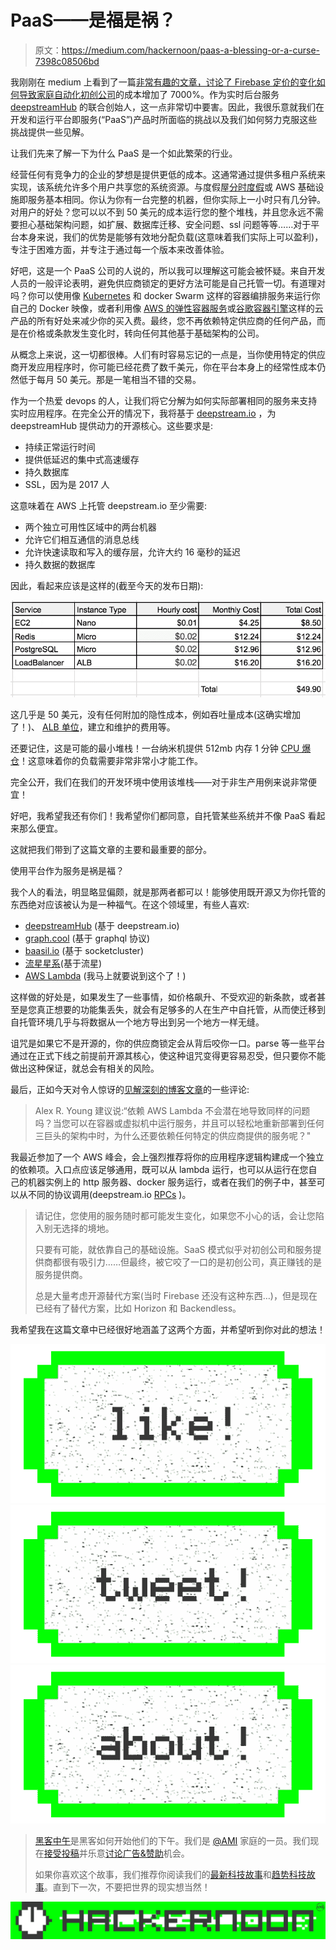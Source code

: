 # PaaS——是福是祸？

> 原文：<https://medium.com/hackernoon/paas-a-blessing-or-a-curse-7398c08506bd>

我刚刚在 medium 上看到了一篇[非常有趣的文章，讨论了 Firebase 定价的变化如何导致家庭自动化](/@contact_16315/firebase-costs-increased-by-7-000-81dc0a27271d)[初创公司](https://hackernoon.com/tagged/startup)的成本增加了 7000%。作为实时后台服务 [deepstreamHub](http://www.deepstreamhub.com) 的联合创始人，这一点非常切中要害。因此，我很乐意就我们在开发和运行平台即服务(“PaaS”)产品时所面临的挑战以及我们如何努力克服这些挑战提供一些见解。

让我们先来了解一下为什么 PaaS 是一个如此繁荣的行业。

经营任何有竞争力的企业的梦想是提供更低的成本。这通常通过提供多租户系统来实现，该系统允许多个用户共享您的系统资源。与度假屋[分时度假](https://en.wikipedia.org/wiki/Timeshare)或 AWS 基础设施即服务基本相同。你认为你有一台完整的机器，但你实际上一小时只有几分钟。对用户的好处？您可以以不到 50 美元的成本运行您的整个堆栈，并且您永远不需要担心基础架构问题，如扩展、数据库迁移、安全问题、ssl 问题等等……对于平台本身来说，我们的优势是能够有效地分配负载(这意味着我们实际上可以盈利)，专注于困难方面，并专注于通过每一个版本来改善体验。

好吧，这是一个 PaaS 公司的人说的，所以我可以理解这可能会被怀疑。来自开发人员的一般评论表明，避免供应商锁定的更好方法可能是自己托管一切。有道理对吗？你可以使用像 [Kubernetes](https://kubernetes.io/) 和 docker Swarm 这样的容器编排服务来运行你自己的 Docker 映像，或者利用像 [AWS 的弹性容器服务](https://aws.amazon.com/ecs/details/)或[谷歌容器引擎](https://cloud.google.com/container-engine/)这样的云产品的所有好处来减少你的买入费。最终，您不再依赖特定供应商的任何产品，而是在价格或条款发生变化时，转向任何其他基于基础架构的公司。

从概念上来说，这一切都很棒。人们有时容易忘记的一点是，当你使用特定的供应商开发应用程序时，你可能已经花费了数千美元，你在平台本身上的经常性成本仍然低于每月 50 美元。那是一笔相当不错的交易。

作为一个热爱 devops 的人，让我们将它分解为如何实际部署相同的服务来支持实时应用程序。在完全公开的情况下，我将基于 [deepstream.io](https://deepstream.io/) ，为 deepstreamHub 提供动力的开源核心。这些要求是:

*   持续正常运行时间
*   提供低延迟的集中式高速缓存
*   持久数据库
*   SSL，因为是 2017 人

这意味着在 AWS 上托管 deepstream.io 至少需要:

*   两个独立可用性区域中的两台机器
*   允许它们相互通信的消息总线
*   允许快速读取和写入的缓存层，允许大约 16 毫秒的延迟
*   持久数据的数据库

因此，看起来应该是这样的(截至今天的发布日期):

![](img/543f01366a319ae8416d8fb548053d4e.png)

这几乎是 50 美元，没有任何附加的隐性成本，例如吞吐量成本(这确实增加了！)、 [ALB 单位](https://aws.amazon.com/elasticloadbalancing/applicationloadbalancer/pricing/)，建立和维护的费用等。

还要记住，这是可能的最小堆栈！一台纳米机提供 512mb 内存 1 分钟 [CPU 爆仓](https://aws.amazon.com/ec2/instance-types/#burst)！这意味着你的负载需要非常非常小才能工作。

完全公开，我们在我们的开发环境中使用该堆栈——对于非生产用例来说非常便宜！

好吧，我希望我还有你们！我希望你们都同意，自托管某些系统并不像 PaaS 看起来那么便宜。

这就把我们带到了这篇文章的主要和最重要的部分。

使用平台作为服务是祸是福？

我个人的看法，明显略显偏颇，就是那两者都可以！能够使用既开源又为你托管的东西绝对应该被认为是一种福气。在这个领域里，有些人喜欢:

*   [deepstreamHub](https://deepstreamhub.com) (基于 deepstream.io)
*   [graph.cool](https://www.graph.cool/) (基于 graphql 协议)
*   [baasil.io](http://baasil.io) (基于 socketcluster)
*   [流星星系](https://www.meteor.com/hosting)(基于流星)
*   [AWS Lambda](https://aws.amazon.com/lambda/) (我马上就要说到这个了！)

这样做的好处是，如果发生了一些事情，如价格飙升、不受欢迎的新条款，或者甚至是您真正想要的功能集丢失，就会有足够多的人在生产中自托管，从而使迁移到自托管环境几乎与将数据从一个地方导出到另一个地方一样无缝。

诅咒是如果它不是开源的，你的供应商锁定会从背后咬你一口。parse 等一些平台通过在正式下线之前提前开源其核心，使这种诅咒变得更容易忍受，但只要你不能做出这种保证，就总会有相关的风险。

最后，正如今天对令人惊讶的[见解深刻的博客文章](/@contact_16315/firebase-costs-increased-by-7-000-81dc0a27271d)的一些评论:

> Alex R. Young 建议说:“依赖 AWS Lambda 不会潜在地导致同样的问题吗？当您可以在容器或虚拟机中运行服务，并且可以轻松地重新部署到任何三巨头的架构中时，为什么还要依赖任何特定的供应商提供的服务呢？"

我最近参加了一个 AWS 峰会，会上强烈推荐将你的应用程序逻辑构建成一个独立的依赖项。入口点应该足够通用，既可以从 lambda 运行，也可以从运行在您自己的机器实例上的 http 服务器、docker 服务运行，或者在我们的例子中，甚至可以从不同的协议调用(deepstream.io [RPCs](https://deepstreamhub.com/docs/client-js/reqres-client-rpc/) )。

> 请记住，您使用的服务随时都可能发生变化，如果您不小心的话，会让您陷入别无选择的境地。
> 
> 只要有可能，就依靠自己的基础设施。SaaS 模式似乎对初创公司和服务提供商都很有吸引力……但最终，被它咬了一口的是初创公司，真正赚钱的是服务提供商。
> 
> 总是大量考虑开源替代方案(当时 Firebase 还没有这种东西…)，但是现在已经有了替代方案，比如 Horizon 和 Backendless。

我希望我在这篇文章中已经很好地涵盖了这两个方面，并希望听到你对此的想法！

[![](img/50ef4044ecd4e250b5d50f368b775d38.png)](http://bit.ly/HackernoonFB)[![](img/979d9a46439d5aebbdcdca574e21dc81.png)](https://goo.gl/k7XYbx)[![](img/2930ba6bd2c12218fdbbf7e02c8746ff.png)](https://goo.gl/4ofytp)

> [黑客中午](http://bit.ly/Hackernoon)是黑客如何开始他们的下午。我们是 [@AMI](http://bit.ly/atAMIatAMI) 家庭的一员。我们现在[接受投稿](http://bit.ly/hackernoonsubmission)并乐意[讨论广告&赞助](mailto:partners@amipublications.com)机会。
> 
> 如果你喜欢这个故事，我们推荐你阅读我们的[最新科技故事](http://bit.ly/hackernoonlatestt)和[趋势科技故事](https://hackernoon.com/trending)。直到下一次，不要把世界的现实想当然！

![](img/be0ca55ba73a573dce11effb2ee80d56.png)
